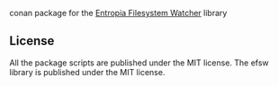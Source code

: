 conan package for the [Entropia Filesystem Watcher](https://github.com/SpartanJ/efsw) library

## License

All the package scripts are published under the MIT license. The efsw library is published under the MIT license.
